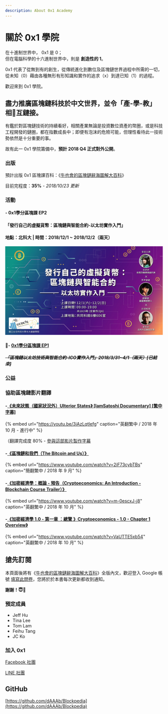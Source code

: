 ```yaml
---
description: About 0x1 Academy
---
```


# 關於 0x1 學院

在十進制世界中， 0x1 是 0；  
但在電腦科學的十六進制世界中，則是 **創造性的 1**。

0x1 代表了從無到有的創生，從傳統進化到數位及區塊鏈世界過程中所需的一切，從未知（0）藉由各種無形有形知識和實作的追求（x）到達已知（1）的過程。

歡迎來到 0x1 學院。

## 盡力推廣區塊鏈科技於中文世界，並令「產-學-教」相互鏈接。

有鑑於對區塊鏈技術的持續看好，相關產業無論是投資數位資產的幣圈，或是科技工程開發的鏈圈，都在指數成長中；即便有泡沫的危險可能，但理性看待此一技術勢依然是十分重要的事。

故有此一 0x1 學院籌備中，**預計 2018 Q4 正式對外公開**。

### 出版

預計出版 0x1 區塊課百科：《[牛也會的區塊鏈辭海圖解大百科](https://blockpedia.gitbook.io/p/)》

目前完程度：**35%** - _2018/10/23 更新_

### 活動

#### - 0x1學分區塊課 EP2

#### **「發行自己的虛擬貨幣：區塊鏈與智能合約-以太坊實作入門」**

#### **地點：北科大 \| 時間：2018/12/1 ~ 2018/12/2（兩天）**

![- &#x5831;&#x540D;&#x9023;&#x7D50;&#x8FD1;&#x65E5;&#x516C;&#x958B;&#xFF0C;&#x656C;&#x8ACB;&#x671F;&#x5F85; -](.gitbook/assets/44512395_1984166398273168_7240695084390285312_n.jpg)

#### - [0x1學分區塊課 EP1](blockpedia.md#qi)

#### ~~_「區塊鏈以太坊技術與智能合約-ICO實作入門」2018/3/31~4/1（兩天）**\[已結束\]**_~~ 

### 公益

### 協助區塊鏈影片翻譯

#### -[《未來狀態（國家狀況外）Ulterior States》 \[IamSatoshi Documentary\] \[繁中字幕\]](https://youtu.be/3iAzLqtlefg)

{% embed url="https://youtu.be/3iAzLqtlefg" caption="英翻繁中 / 2018 年 10 月 - 進行中" %}

（翻譯完成度 80% - [參與這部影片製作字幕](http://www.youtube.com/timedtext_video?ref=share&v=3iAzLqtlefg)

#### -[《區塊鏈和我們（The Bitcoin and Us）》](https://www.youtube.com/watch?v=2iF73cybTBs)

{% embed url="https://www.youtube.com/watch?v=2iF73cybTBs" caption="簡翻繁中 / 2018 年 9 月" %}

#### -[《加密經濟學：概論 - 預告（Cryptoeconomics: An Introduction - Blockchain Course Trailer）》](https://www.youtube.com/watch?v=m-0escxJ-j8)

{% embed url="https://www.youtube.com/watch?v=m-0escxJ-j8" caption="英翻繁中 / 2018 年 10 月" %}

#### -[《加密經濟學 1.0 - 第一章 ：總覽 》Cryptoeconomics - 1.0 - Chapter 1 Overview》](https://www.youtube.com/watch?v=VaUTTE5xb54)

{% embed url="https://www.youtube.com/watch?v=VaUTTE5xb54" caption="英翻繁中 / 2018 年 10 月" %}

## 搶先訂閱

本頁面後將有《[牛也會的區塊鏈辭海圖解大百科](blockpedia.md)》全版內文，歡迎登入 Google 帳號 [填寫此問卷](https://goo.gl/forms/iXXGvHa80jgtPJh52)，您將於於本書每次更新都收到通知。

**謝謝！😇🙇‍**

### 預定成員

* Jeff Hu
* Tina Lee
* Tom Lam
* Feihu Tang
* JC Ko

### 加入 0x1

[Facebook 社團](https://www.facebook.com/groups/0x1block/)

[LINE 社團](http://line.me/ti/g/ia2540UHZd) 

## GitHub

[https://github.com/dAAAb/Blockpedia](https://github.com/dAAAb/Blockpedia) 

